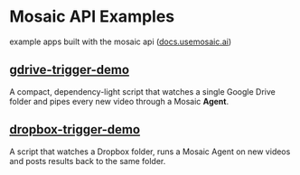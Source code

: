# Mosaic API Examples

example apps built with the mosaic api ([docs.usemosaic.ai](https://docs.usemosaic.ai))

## [gdrive-trigger-demo](https://github.com/mosaic-ai-labs/api-examples/tree/main/gdrive-trigger-demo)

A compact, dependency-light script that watches a single Google Drive folder and pipes every new video through a Mosaic **Agent**.

## [dropbox-trigger-demo](https://github.com/mosaic-ai-labs/api-examples/tree/main/dropbox-trigger-demo)

A script that watches a Dropbox folder, runs a Mosaic Agent on new videos and posts results back to the same folder.




